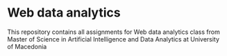 # Web data analytics

This repository contains all assignments for Web data analytics class from Master of Science in Artificial Intelligence and Data Analytics at University of Macedonia